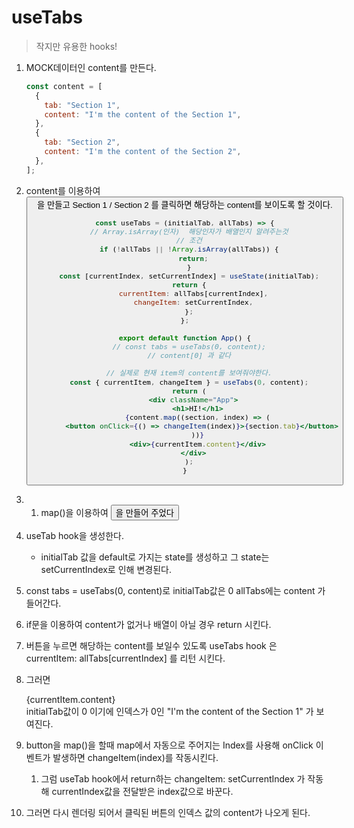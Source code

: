 # useTabs

> 작지만 유용한 hooks!

1. MOCK데이터인 content를 만든다.

   ```jsx
   const content = [
     {
       tab: "Section 1",
       content: "I'm the content of the Section 1",
     },
     {
       tab: "Section 2",
       content: "I'm the content of the Section 2",
     },
   ];
   ```

2. content를 이용하여 <button>을 만들고 Section 1 / Section 2 를 클릭하면 해당하는 content를 보이도록 할 것이다.

   ```jsx
   const useTabs = (initialTab, allTabs) => {
     // Array.isArray(인자)  해당인자가 배열인지 알려주는것
     // 조건
     if (!allTabs || !Array.isArray(allTabs)) {
       return;
     }
     const [currentIndex, setCurrentIndex] = useState(initialTab);
     return {
       currentItem: allTabs[currentIndex],
       changeItem: setCurrentIndex,
     };
   };

   export default function App() {
     // const tabs = useTabs(0, content);
     // content[0] 과 같다

     // 실제로 현재 item의 content를 보여줘야한다.
     const { currentItem, changeItem } = useTabs(0, content);
     return (
       <div className="App">
         <h1>HI!</h1>
         {content.map((section, index) => (
           <button onClick={() => changeItem(index)}>{section.tab}</button>
         ))}
         <div>{currentItem.content}</div>
       </div>
     );
   }
   ```

3. 1. map()을 이용하여 <button> 을 만들어 주었다
4. useTab hook을 생성한다.
   - initialTab 값을 default로 가지는 state를 생성하고 그 state는 setCurrentIndex로 인해 변경된다.
5. const tabs = useTabs(0, content)로 initialTab값은 0 allTabs에는 content 가 들어간다.
6. if문을 이용하여 content가 없거나 배열이 아닐 경우 return 시킨다.
7. 버튼을 누르면 해당하는 content를 보일수 있도록 useTabs hook 은 currentItem: allTabs[currentIndex] 를 리턴 시킨다.
8. 그러면 <div>{currentItem.content}<div> initialTab값이 0 이기에 인덱스가 0인 "I'm the content of the Section 1" 가 보여진다.
9. button을 map()을 할때 map에서 자동으로 주어지는 Index를 사용해 onClick 이벤트가 발생하면 changeItem(index)를 작동시킨다.
   1. 그럼 useTab hook에서 return하는 changeItem: setCurrentIndex 가 작동해 currentIndex값을 전달받은 index값으로 바꾼다.
10. 그러면 다시 렌더링 되어서 클릭된 버튼의 인덱스 값의 content가 나오게 된다.
